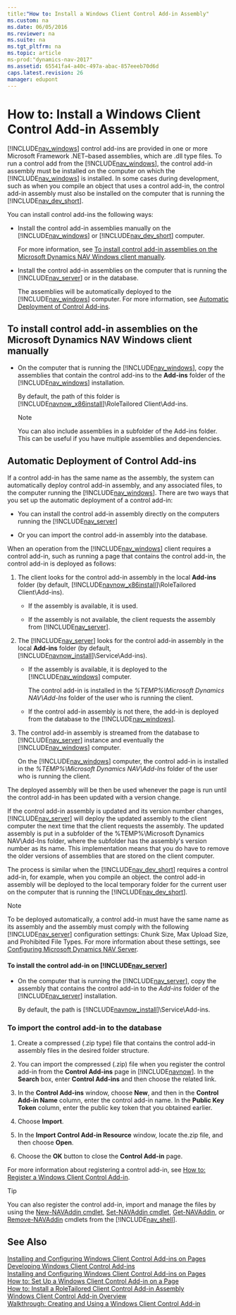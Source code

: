 ```yaml
---
title:"How to: Install a Windows Client Control Add-in Assembly"
ms.custom: na
ms.date: 06/05/2016
ms.reviewer: na
ms.suite: na
ms.tgt_pltfrm: na
ms.topic: article
ms-prod:"dynamics-nav-2017"
ms.assetid: 65541fa4-a40c-497a-abac-857eeeb70d6d
caps.latest.revision: 26
manager: edupont
---
```

# How to: Install a Windows Client Control Add-in Assembly
[!INCLUDE[nav_windows](includes/nav_windows_md.md)] control add\-ins are provided in one or more Microsoft Framework .NET–based assemblies, which are .dll type files. To run a control add from the [!INCLUDE[nav_windows](includes/nav_windows_md.md)], the control add\-in assembly must be installed on the computer on which the [!INCLUDE[nav_windows](includes/nav_windows_md.md)] is installed. In some cases during development, such as when you compile an object that uses a control add\-in, the control add\-in assembly must also be installed on the computer that is running the [!INCLUDE[nav_dev_short](includes/nav_dev_short_md.md)].  
  
 You can install control add\-ins the following ways:  
  
-   Install the control add\-in assemblies manually on the [!INCLUDE[nav_windows](includes/nav_windows_md.md)] or [!INCLUDE[nav_dev_short](includes/nav_dev_short_md.md)] computer.  
  
     For more information, see [To install control add-in assemblies on the Microsoft Dynamics NAV Windows client manually](../Topic/How%20to:%20Install%20a%20Windows%20Client%20Control%20Add-in%20Assembly.md#InstallClient).  
  
-   Install the control add\-in assemblies on the computer that is running the [!INCLUDE[nav_server](includes/nav_server_md.md)] or in the database.  
  
     The assemblies will be automatically deployed to the [!INCLUDE[nav_windows](includes/nav_windows_md.md)] computer. For more information, see [Automatic Deployment of Control Add-ins](../Topic/How%20to:%20Install%20a%20Windows%20Client%20Control%20Add-in%20Assembly.md#AutomaticDep).  
  
##  <a name="InstallClient"></a> To install control add\-in assemblies on the Microsoft Dynamics NAV Windows client manually  
  
-   On the computer that is running the [!INCLUDE[nav_windows](includes/nav_windows_md.md)], copy the assemblies that contain the control add\-ins to the **Add\-ins** folder of the [!INCLUDE[nav_windows](includes/nav_windows_md.md)] installation.  
  
     By default, the path of this folder is [!INCLUDE[navnow_x86install](includes/navnow_x86install_md.md)]\\RoleTailored Client\\Add\-ins.  
  
    > [!NOTE]  
    >  You can also include assemblies in a subfolder of the Add\-ins folder. This can be useful if you have multiple assemblies and dependencies.  
  
##  <a name="AutomaticDep"></a> Automatic Deployment of Control Add\-ins  
 If a control add\-in has the same name as the assembly, the system can automatically deploy control add\-in assembly, and any associated files, to the computer running the [!INCLUDE[nav_windows](includes/nav_windows_md.md)]. There are two ways that you set up the automatic deployment of a control add\-in:  
  
-   You can install the control add\-in assembly directly on the computers running the [!INCLUDE[nav_server](includes/nav_server_md.md)]  
  
-   Or you can import the control add\-in assembly into the database.  
  
 When an operation from the [!INCLUDE[nav_windows](includes/nav_windows_md.md)] client requires a control add\-in, such as running a page that contains the control add\-in, the control add\-in is deployed as follows:  
  
1.  The client looks for the control add\-in assembly in the local **Add\-ins** folder \(by default, [!INCLUDE[navnow_x86install](includes/navnow_x86install_md.md)]\\RoleTailored Client\\Add\-ins\).  
  
    -   If the assembly is available, it is used.  
  
    -   If the assembly is not available, the client requests the assembly from [!INCLUDE[nav_server](includes/nav_server_md.md)].  
  
2.  The [!INCLUDE[nav_server](includes/nav_server_md.md)] looks for the control add\-in assembly in the local **Add\-ins** folder \(by default, [!INCLUDE[navnow_install](includes/navnow_install_md.md)]\\Service\\Add\-ins\).  
  
    -   If the assembly is available, it is deployed to the [!INCLUDE[nav_windows](includes/nav_windows_md.md)] computer.  
  
         The control add\-in is installed in the *%TEMP%\\Microsoft Dynamics NAV\\Add\-Ins* folder of the user who is running the client.  
  
    -   If the control add\-in assembly is not there, the add\-in is deployed from the database to the [!INCLUDE[nav_windows](includes/nav_windows_md.md)].  
  
3.  The control add\-in assembly is streamed from the database to [!INCLUDE[nav_server](includes/nav_server_md.md)] instance and eventually the [!INCLUDE[nav_windows](includes/nav_windows_md.md)] computer.  
  
     On the [!INCLUDE[nav_windows](includes/nav_windows_md.md)] computer, the control add\-in is installed in the *%TEMP%\\Microsoft Dynamics NAV\\Add\-Ins* folder of the user who is running the client.  
  
 The deployed assembly will be then be used whenever the page is run until the control add\-in has been updated with a version change.  
  
 If the control add\-in assembly is updated and its version number changes, [!INCLUDE[nav_server](includes/nav_server_md.md)] will deploy the updated assembly to the client computer the next time that the client requests the assembly. The updated assembly is put in a subfolder of the %TEMP%\\Microsoft Dynamics NAV\\Add\-Ins folder, where the subfolder has the assembly's version number as its name. This implementation means that you do have to remove the older versions of assemblies that are stored on the client computer.  
  
 The process is similar when the [!INCLUDE[nav_dev_short](includes/nav_dev_short_md.md)] requires a control add\-in, for example, when you compile an object. the control add\-in assembly will be deployed to the local temporary folder for the current user on the computer that is running the [!INCLUDE[nav_dev_short](includes/nav_dev_short_md.md)].  
  
> [!NOTE]  
>  To be deployed automatically, a control add\-in must have the same name as its assembly and the assembly must comply with the following [!INCLUDE[nav_server](includes/nav_server_md.md)] configuration settings: Chunk Size, Max Upload Size, and Prohibited File Types. For more information about these settings, see [Configuring Microsoft Dynamics NAV Server](Configuring-Microsoft-Dynamics-NAV-Server.md).  
  
#### To install the control add\-in on [!INCLUDE[nav_server](includes/nav_server_md.md)]  
  
-   On the computer that is running the [!INCLUDE[nav_server](includes/nav_server_md.md)], copy the assembly that contains the control add\-in to the *Add\-ins* folder of the [!INCLUDE[nav_server](includes/nav_server_md.md)] installation.  
  
     By default, the path is [!INCLUDE[navnow_install](includes/navnow_install_md.md)]\\Service\\Add\-ins.  
  
###  <a name="InstallOnDatabase"></a> To import the control add\-in to the database  
  
1.  Create a compressed \(.zip type\) file that contains the control add\-in assembly files in the desired folder structure.  
  
2.  You can import the compressed \(.zip\) file when you register the control add\-in from the **Control Add\-ins** page in [!INCLUDE[navnow](includes/navnow_md.md)]. In the **Search** box, enter **Control Add\-ins** and then choose the related link.  
  
3.  In the **Control Add\-ins** window, choose **New**, and then in the **Control Add\-in Name** column, enter the control add\-in name. In the **Public Key Token** column, enter the public key token that you obtained earlier.  
  
4.  Choose **Import**.  
  
5.  In the **Import Control Add\-in Resource** window, locate the.zip file, and then choose **Open**.  
  
6.  Choose the **OK** button to close the **Control Add\-in** page.  
  
 For more information about registering a control add\-in, see [How to: Register a Windows Client Control Add\-in](../Topic/How%20to:%20Register%20a%20Windows%20Client%20Control%20Add-in.md).  
  
> [!TIP]  
>  You can also register the control add\-in, import and manage the files by using the [New\-NAVAddin cmdlet](http://go.microsoft.com/fwlink/?LinkID=521781), [Set\-NAVAddin cmdlet](http://go.microsoft.com/fwlink/?LinkID=521784), [Get\-NAVAddin](http://go.microsoft.com/fwlink/?LinkID=521782), or [Remove\-NAVAddin](http://go.microsoft.com/fwlink/?LinkID=521783) cmdlets from the [!INCLUDE[nav_shell](includes/nav_shell_md.md)].  
  
## See Also  
 [Installing and Configuring Windows Client Control Add\-ins on Pages](Installing-and-Configuring-Windows-Client-Control-Add-ins-on-Pages.md)   
 [Developing Windows Client Control Add\-ins](Developing-Windows-Client-Control-Add-ins.md)   
 [Installing and Configuring Windows Client Control Add\-ins on Pages](Installing-and-Configuring-Windows-Client-Control-Add-ins-on-Pages.md)   
 [How to: Set Up a Windows Client Control Add\-in on a Page](../Topic/How%20to:%20Set%20Up%20a%20Windows%20Client%20Control%20Add-in%20on%20a%20Page.md)   
 [How to: Install a RoleTailored Client Control Add\-in Assembly](../Topic/How%20to:%20Install%20a%20Windows%20Client%20Control%20Add-in%20Assembly.md)   
 [Windows Client Control Add\-in Overview](Windows-Client-Control-Add-in-Overview.md)   
 [Walkthrough: Creating and Using a Windows Client Control Add\-in](../Topic/Walkthrough:%20Creating%20and%20Using%20a%20Windows%20Client%20Control%20Add-in.md)